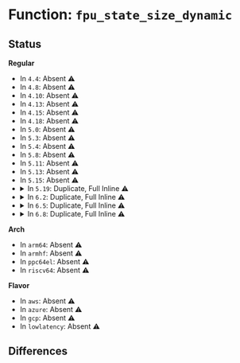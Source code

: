 # Function: <code>fpu_state_size_dynamic</code>

## Status
<b>Regular</b>
<ul>
<li>
In <code>4.4</code>: Absent ⚠️
</li>
<li>
In <code>4.8</code>: Absent ⚠️
</li>
<li>
In <code>4.10</code>: Absent ⚠️
</li>
<li>
In <code>4.13</code>: Absent ⚠️
</li>
<li>
In <code>4.15</code>: Absent ⚠️
</li>
<li>
In <code>4.18</code>: Absent ⚠️
</li>
<li>
In <code>5.0</code>: Absent ⚠️
</li>
<li>
In <code>5.3</code>: Absent ⚠️
</li>
<li>
In <code>5.4</code>: Absent ⚠️
</li>
<li>
In <code>5.8</code>: Absent ⚠️
</li>
<li>
In <code>5.11</code>: Absent ⚠️
</li>
<li>
In <code>5.13</code>: Absent ⚠️
</li>
<li>
In <code>5.15</code>: Absent ⚠️
</li>
<li>
<details>
<summary>In <code>5.19</code>: Duplicate, Full Inline ⚠️</summary>

**Collision:** Static Duplication

**Inline:** Full

**Transformation:** False

**Instances:**

```
In arch/x86/kernel/signal.c (ffffffff810424fd)
Location: arch/x86/include/asm/fpu/xstate.h:121
Inline: True
Inline callers:
  - arch/x86/kernel/signal.c:sigaltstack_size_valid
```
```
In arch/x86/kernel/process.c (ffffffff81050de5)
Location: arch/x86/include/asm/fpu/xstate.h:121
Inline: True
Inline callers:
  - arch/x86/kernel/process.c:arch_release_task_struct
```
```
In arch/x86/kernel/fpu/core.c (ffffffff8105356e)
Location: arch/x86/include/asm/fpu/xstate.h:121
Inline: True
Inline callers:
  - arch/x86/kernel/fpu/core.c:fpu_clone
  - arch/x86/kernel/fpu/core.c:fpu_swap_kvm_fpstate
  - arch/x86/kernel/fpu/core.c:fpu_sync_guest_vmexit_xfd_state
  - arch/x86/kernel/fpu/core.c:fpu_update_guest_xfd
  - arch/x86/kernel/fpu/core.c:restore_fpregs_from_fpstate
```
```
In arch/x86/kernel/fpu/signal.c (ffffffff810549f6)
Location: arch/x86/include/asm/fpu/xstate.h:121
Inline: True
Inline callers:
  - arch/x86/kernel/fpu/signal.c:restore_fpregs_from_user
  - arch/x86/kernel/fpu/signal.c:copy_fpstate_to_sigframe
  - arch/x86/kernel/fpu/signal.c:os_xrstor_safe
```
```
In arch/x86/kernel/fpu/xstate.c (ffffffff81055fa6)
Location: arch/x86/include/asm/fpu/xstate.h:121
Inline: True
Inline callers:
  - arch/x86/kernel/fpu/xstate.c:fpstate_realloc
  - arch/x86/kernel/fpu/xstate.c:fpu__resume_cpu
```
</details>
</li>
<li>
<details>
<summary>In <code>6.2</code>: Duplicate, Full Inline ⚠️</summary>

**Collision:** Static Duplication

**Inline:** Full

**Transformation:** False

**Instances:**

```
In arch/x86/kernel/signal.c (ffffffff8104b7ed)
Location: arch/x86/include/asm/fpu/xstate.h:121
Inline: True
Inline callers:
  - arch/x86/kernel/signal.c:sigaltstack_size_valid
```
```
In arch/x86/kernel/process.c (ffffffff8105e395)
Location: arch/x86/include/asm/fpu/xstate.h:121
Inline: True
Inline callers:
  - arch/x86/kernel/process.c:arch_release_task_struct
```
```
In arch/x86/kernel/fpu/core.c (ffffffff81060fb3)
Location: arch/x86/include/asm/fpu/xstate.h:121
Inline: True
Inline callers:
  - arch/x86/kernel/fpu/core.c:fpu_clone
  - arch/x86/kernel/fpu/core.c:fpu_swap_kvm_fpstate
  - arch/x86/kernel/fpu/core.c:fpu_sync_guest_vmexit_xfd_state
  - arch/x86/kernel/fpu/core.c:fpu_update_guest_xfd
  - arch/x86/kernel/fpu/core.c:restore_fpregs_from_fpstate
```
```
In arch/x86/kernel/fpu/signal.c (ffffffff81062556)
Location: arch/x86/include/asm/fpu/xstate.h:121
Inline: True
Inline callers:
  - arch/x86/kernel/fpu/signal.c:restore_fpregs_from_user
  - arch/x86/kernel/fpu/signal.c:copy_fpstate_to_sigframe
  - arch/x86/kernel/fpu/signal.c:os_xrstor_safe
```
```
In arch/x86/kernel/fpu/xstate.c (ffffffff81063820)
Location: arch/x86/include/asm/fpu/xstate.h:121
Inline: True
Inline callers:
  - arch/x86/kernel/fpu/xstate.c:fpstate_realloc
  - arch/x86/kernel/fpu/xstate.c:__copy_xstate_to_uabi_buf
  - arch/x86/kernel/fpu/xstate.c:fpu__resume_cpu
```
</details>
</li>
<li>
<details>
<summary>In <code>6.5</code>: Duplicate, Full Inline ⚠️</summary>

**Collision:** Static Duplication

**Inline:** Full

**Transformation:** False

**Instances:**

```
In arch/x86/kernel/signal.c (ffffffff8104c07d)
Location: arch/x86/include/asm/fpu/xstate.h:121
Inline: True
Inline callers:
  - arch/x86/kernel/signal.c:sigaltstack_size_valid
```
```
In arch/x86/kernel/process.c (ffffffff8105f9d5)
Location: arch/x86/include/asm/fpu/xstate.h:121
Inline: True
Inline callers:
  - arch/x86/kernel/process.c:arch_release_task_struct
```
```
In arch/x86/kernel/fpu/core.c (ffffffff810629b3)
Location: arch/x86/include/asm/fpu/xstate.h:121
Inline: True
Inline callers:
  - arch/x86/kernel/fpu/core.c:fpu_clone
  - arch/x86/kernel/fpu/core.c:fpu_swap_kvm_fpstate
  - arch/x86/kernel/fpu/core.c:fpu_swap_kvm_fpstate
  - arch/x86/kernel/fpu/core.c:fpu_sync_guest_vmexit_xfd_state
  - arch/x86/kernel/fpu/core.c:fpu_update_guest_xfd
  - arch/x86/kernel/fpu/core.c:fpu_update_guest_xfd
  - arch/x86/kernel/fpu/core.c:restore_fpregs_from_fpstate
  - arch/x86/kernel/fpu/core.c:restore_fpregs_from_fpstate
```
```
In arch/x86/kernel/fpu/signal.c (ffffffff81064026)
Location: arch/x86/include/asm/fpu/xstate.h:121
Inline: True
Inline callers:
  - arch/x86/kernel/fpu/signal.c:restore_fpregs_from_user
  - arch/x86/kernel/fpu/signal.c:restore_fpregs_from_user
  - arch/x86/kernel/fpu/signal.c:copy_fpstate_to_sigframe
  - arch/x86/kernel/fpu/signal.c:os_xrstor_safe
  - arch/x86/kernel/fpu/signal.c:os_xrstor_safe
```
```
In arch/x86/kernel/fpu/xstate.c (ffffffff8106579c)
Location: arch/x86/include/asm/fpu/xstate.h:121
Inline: True
Inline callers:
  - arch/x86/kernel/fpu/xstate.c:fpu__resume_cpu
```
</details>
</li>
<li>
<details>
<summary>In <code>6.8</code>: Duplicate, Full Inline ⚠️</summary>

**Collision:** Static Duplication

**Inline:** Full

**Transformation:** False

**Instances:**

```
In arch/x86/kernel/signal.c (ffffffff810532fd)
Location: arch/x86/include/asm/fpu/xstate.h:123
Inline: True
Inline callers:
  - arch/x86/kernel/signal.c:sigaltstack_size_valid
```
```
In arch/x86/kernel/process.c (ffffffff81066ac5)
Location: arch/x86/include/asm/fpu/xstate.h:123
Inline: True
Inline callers:
  - arch/x86/kernel/process.c:arch_release_task_struct
```
```
In arch/x86/kernel/fpu/core.c (ffffffff81069a69)
Location: arch/x86/include/asm/fpu/xstate.h:123
Inline: True
Inline callers:
  - arch/x86/kernel/fpu/core.c:fpu_clone
  - arch/x86/kernel/fpu/core.c:fpu_swap_kvm_fpstate
  - arch/x86/kernel/fpu/core.c:fpu_swap_kvm_fpstate
  - arch/x86/kernel/fpu/core.c:fpu_sync_guest_vmexit_xfd_state
  - arch/x86/kernel/fpu/core.c:fpu_update_guest_xfd
  - arch/x86/kernel/fpu/core.c:fpu_update_guest_xfd
  - arch/x86/kernel/fpu/core.c:restore_fpregs_from_fpstate
  - arch/x86/kernel/fpu/core.c:restore_fpregs_from_fpstate
```
```
In arch/x86/kernel/fpu/signal.c (ffffffff8106b53e)
Location: arch/x86/include/asm/fpu/xstate.h:123
Inline: True
Inline callers:
  - arch/x86/kernel/fpu/signal.c:restore_fpregs_from_user
  - arch/x86/kernel/fpu/signal.c:restore_fpregs_from_user
  - arch/x86/kernel/fpu/signal.c:copy_fpstate_to_sigframe
  - arch/x86/kernel/fpu/signal.c:os_xrstor_safe
  - arch/x86/kernel/fpu/signal.c:os_xrstor_safe
```
```
In arch/x86/kernel/fpu/xstate.c (ffffffff8106cbfc)
Location: arch/x86/include/asm/fpu/xstate.h:123
Inline: True
Inline callers:
  - arch/x86/kernel/fpu/xstate.c:fpu__resume_cpu
```
</details>
</li>
</ul>
<b>Arch</b>
<ul>
<li>
In <code>arm64</code>: Absent ⚠️
</li>
<li>
In <code>armhf</code>: Absent ⚠️
</li>
<li>
In <code>ppc64el</code>: Absent ⚠️
</li>
<li>
In <code>riscv64</code>: Absent ⚠️
</li>
</ul>
<b>Flavor</b>
<ul>
<li>
In <code>aws</code>: Absent ⚠️
</li>
<li>
In <code>azure</code>: Absent ⚠️
</li>
<li>
In <code>gcp</code>: Absent ⚠️
</li>
<li>
In <code>lowlatency</code>: Absent ⚠️
</li>
</ul>

## Differences
